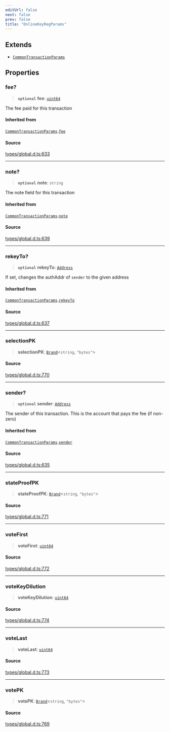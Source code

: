 ```yaml
---
editUrl: false
next: false
prev: false
title: "OnlineKeyRegParams"
---
```


## Extends

- [`CommonTransactionParams`](CommonTransactionParams.md)

## Properties

### fee?

> **`optional`** **fee**: [`uint64`](../type-aliases/uint64.md)

The fee paid for this transaction

#### Inherited from

[`CommonTransactionParams`](CommonTransactionParams.md).[`fee`](CommonTransactionParams.md#fee)

#### Source

[types/global.d.ts:633](https://github.com/algorandfoundation/tealscript/blob/e015f8b0/types/global.d.ts#L633)

***

### note?

> **`optional`** **note**: `string`

The note field for this transaction

#### Inherited from

[`CommonTransactionParams`](CommonTransactionParams.md).[`note`](CommonTransactionParams.md#note)

#### Source

[types/global.d.ts:639](https://github.com/algorandfoundation/tealscript/blob/e015f8b0/types/global.d.ts#L639)

***

### rekeyTo?

> **`optional`** **rekeyTo**: [`Address`](../classes/Address.md)

If set, changes the authAddr of `sender` to the given address

#### Inherited from

[`CommonTransactionParams`](CommonTransactionParams.md).[`rekeyTo`](CommonTransactionParams.md#rekeyto)

#### Source

[types/global.d.ts:637](https://github.com/algorandfoundation/tealscript/blob/e015f8b0/types/global.d.ts#L637)

***

### selectionPK

> **selectionPK**: [`Brand`](../type-aliases/Brand.md)\<`string`, `"bytes"`\>

#### Source

[types/global.d.ts:770](https://github.com/algorandfoundation/tealscript/blob/e015f8b0/types/global.d.ts#L770)

***

### sender?

> **`optional`** **sender**: [`Address`](../classes/Address.md)

The sender of this transaction. This is the account that pays the fee (if non-zero)

#### Inherited from

[`CommonTransactionParams`](CommonTransactionParams.md).[`sender`](CommonTransactionParams.md#sender)

#### Source

[types/global.d.ts:635](https://github.com/algorandfoundation/tealscript/blob/e015f8b0/types/global.d.ts#L635)

***

### stateProofPK

> **stateProofPK**: [`Brand`](../type-aliases/Brand.md)\<`string`, `"bytes"`\>

#### Source

[types/global.d.ts:771](https://github.com/algorandfoundation/tealscript/blob/e015f8b0/types/global.d.ts#L771)

***

### voteFirst

> **voteFirst**: [`uint64`](../type-aliases/uint64.md)

#### Source

[types/global.d.ts:772](https://github.com/algorandfoundation/tealscript/blob/e015f8b0/types/global.d.ts#L772)

***

### voteKeyDilution

> **voteKeyDilution**: [`uint64`](../type-aliases/uint64.md)

#### Source

[types/global.d.ts:774](https://github.com/algorandfoundation/tealscript/blob/e015f8b0/types/global.d.ts#L774)

***

### voteLast

> **voteLast**: [`uint64`](../type-aliases/uint64.md)

#### Source

[types/global.d.ts:773](https://github.com/algorandfoundation/tealscript/blob/e015f8b0/types/global.d.ts#L773)

***

### votePK

> **votePK**: [`Brand`](../type-aliases/Brand.md)\<`string`, `"bytes"`\>

#### Source

[types/global.d.ts:769](https://github.com/algorandfoundation/tealscript/blob/e015f8b0/types/global.d.ts#L769)
